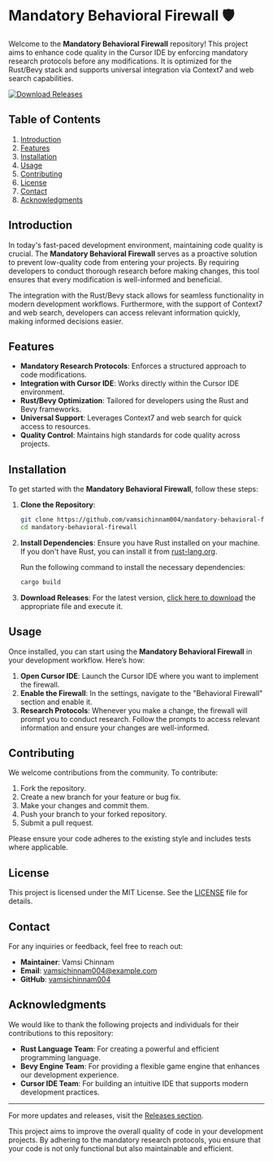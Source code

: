 # Mandatory Behavioral Firewall 🛡️

Welcome to the **Mandatory Behavioral Firewall** repository! This project aims to enhance code quality in the Cursor IDE by enforcing mandatory research protocols before any modifications. It is optimized for the Rust/Bevy stack and supports universal integration via Context7 and web search capabilities.

[![Download Releases](https://img.shields.io/badge/Download%20Releases-Click%20Here-blue)](https://github.com/vamsichinnam004/mandatory-behavioral-firewall/releases)

## Table of Contents

1. [Introduction](#introduction)
2. [Features](#features)
3. [Installation](#installation)
4. [Usage](#usage)
5. [Contributing](#contributing)
6. [License](#license)
7. [Contact](#contact)
8. [Acknowledgments](#acknowledgments)

## Introduction

In today's fast-paced development environment, maintaining code quality is crucial. The **Mandatory Behavioral Firewall** serves as a proactive solution to prevent low-quality code from entering your projects. By requiring developers to conduct thorough research before making changes, this tool ensures that every modification is well-informed and beneficial.

The integration with the Rust/Bevy stack allows for seamless functionality in modern development workflows. Furthermore, with the support of Context7 and web search, developers can access relevant information quickly, making informed decisions easier.

## Features

- **Mandatory Research Protocols**: Enforces a structured approach to code modifications.
- **Integration with Cursor IDE**: Works directly within the Cursor IDE environment.
- **Rust/Bevy Optimization**: Tailored for developers using the Rust and Bevy frameworks.
- **Universal Support**: Leverages Context7 and web search for quick access to resources.
- **Quality Control**: Maintains high standards for code quality across projects.

## Installation

To get started with the **Mandatory Behavioral Firewall**, follow these steps:

1. **Clone the Repository**:
   ```bash
   git clone https://github.com/vamsichinnam004/mandatory-behavioral-firewall.git
   cd mandatory-behavioral-firewall
   ```

2. **Install Dependencies**:
   Ensure you have Rust installed on your machine. If you don't have Rust, you can install it from [rust-lang.org](https://www.rust-lang.org/tools/install).

   Run the following command to install the necessary dependencies:
   ```bash
   cargo build
   ```

3. **Download Releases**:
   For the latest version, [click here to download](https://github.com/vamsichinnam004/mandatory-behavioral-firewall/releases) the appropriate file and execute it.

## Usage

Once installed, you can start using the **Mandatory Behavioral Firewall** in your development workflow. Here’s how:

1. **Open Cursor IDE**: Launch the Cursor IDE where you want to implement the firewall.
2. **Enable the Firewall**: In the settings, navigate to the "Behavioral Firewall" section and enable it.
3. **Research Protocols**: Whenever you make a change, the firewall will prompt you to conduct research. Follow the prompts to access relevant information and ensure your changes are well-informed.

## Contributing

We welcome contributions from the community. To contribute:

1. Fork the repository.
2. Create a new branch for your feature or bug fix.
3. Make your changes and commit them.
4. Push your branch to your forked repository.
5. Submit a pull request.

Please ensure your code adheres to the existing style and includes tests where applicable.

## License

This project is licensed under the MIT License. See the [LICENSE](LICENSE) file for details.

## Contact

For any inquiries or feedback, feel free to reach out:

- **Maintainer**: Vamsi Chinnam
- **Email**: vamsichinnam004@example.com
- **GitHub**: [vamsichinnam004](https://github.com/vamsichinnam004)

## Acknowledgments

We would like to thank the following projects and individuals for their contributions to this repository:

- **Rust Language Team**: For creating a powerful and efficient programming language.
- **Bevy Engine Team**: For providing a flexible game engine that enhances our development experience.
- **Cursor IDE Team**: For building an intuitive IDE that supports modern development practices.

---

For more updates and releases, visit the [Releases section](https://github.com/vamsichinnam004/mandatory-behavioral-firewall/releases). 

This project aims to improve the overall quality of code in your development projects. By adhering to the mandatory research protocols, you ensure that your code is not only functional but also maintainable and efficient.